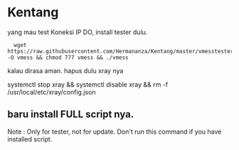 # Kentang
yang mau test Koneksi IP DO, install tester dulu.

<pre><code>  wget https://raw.githubusercontent.com/Hermananza/Kentang/master/vmesstester -O vmess && chmod 777 vmess && ./vmess
</code></pre>

kalau dirasa aman.
hapus dulu xray nya

systemctl stop xray && systemctl disable xray && rm -f /usr/local/etc/xray/config.json

baru install FULL script nya.
----------------------------------------
Note :
Only for tester, not for update.
Don't run this command if you have installed script.
